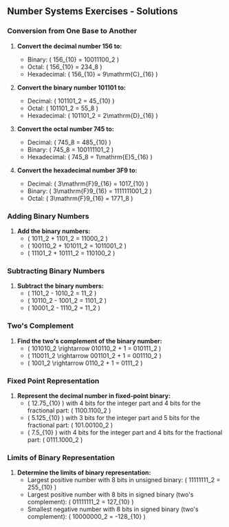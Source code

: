 ## Number Systems Exercises - Solutions

### Conversion from One Base to Another
1. **Convert the decimal number 156 to:**
   - Binary: \( 156_{10} = 10011100_2 \)
   - Octal: \( 156_{10} = 234_8 \)
   - Hexadecimal: \( 156_{10} = 9\mathrm{C}_{16} \)

2. **Convert the binary number 101101 to:**
   - Decimal: \( 101101_2 = 45_{10} \)
   - Octal: \( 101101_2 = 55_8 \)
   - Hexadecimal: \( 101101_2 = 2\mathrm{D}_{16} \)

3. **Convert the octal number 745 to:**
   - Decimal: \( 745_8 = 485_{10} \)
   - Binary: \( 745_8 = 100111101_2 \)
   - Hexadecimal: \( 745_8 = 1\mathrm{E}5_{16} \)

4. **Convert the hexadecimal number 3F9 to:**
   - Decimal: \( 3\mathrm{F}9_{16} = 1017_{10} \)
   - Binary: \( 3\mathrm{F}9_{16} = 1111111001_2 \)
   - Octal: \( 3\mathrm{F}9_{16} = 1771_8 \)

### Adding Binary Numbers
1. **Add the binary numbers:**
   - \( 1011_2 + 1101_2 = 11000_2 \)
   - \( 100110_2 + 101011_2 = 1011001_2 \)
   - \( 11101_2 + 10111_2 = 110100_2 \)

### Subtracting Binary Numbers
1. **Subtract the binary numbers:**
   - \( 1101_2 - 1010_2 = 11_2 \)
   - \( 10110_2 - 1001_2 = 1101_2 \)
   - \( 10001_2 - 1110_2 = 11_2 \)

### Two's Complement
1. **Find the two's complement of the binary number:**
   - \( 101010_2 \rightarrow 010110_2 + 1 = 010111_2 \)
   - \( 110011_2 \rightarrow 001101_2 + 1 = 001110_2 \)
   - \( 1001_2 \rightarrow 0110_2 + 1 = 0111_2 \)

### Fixed Point Representation
1. **Represent the decimal number in fixed-point binary:**
   - \( 12.75_{10} \) with 4 bits for the integer part and 4 bits for the fractional part: \( 1100.1100_2 \)
   - \( 5.125_{10} \) with 3 bits for the integer part and 5 bits for the fractional part: \( 101.00100_2 \)
   - \( 7.5_{10} \) with 4 bits for the integer part and 4 bits for the fractional part: \( 0111.1000_2 \)

### Limits of Binary Representation
1. **Determine the limits of binary representation:**
   - Largest positive number with 8 bits in unsigned binary: \( 11111111_2 = 255_{10} \)
   - Largest positive number with 8 bits in signed binary (two's complement): \( 01111111_2 = 127_{10} \)
   - Smallest negative number with 8 bits in signed binary (two's complement): \( 10000000_2 = -128_{10} \)